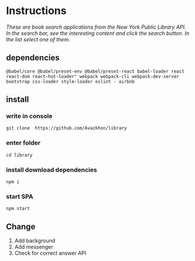 # Instructions

*These are book search applications from the New York Public Library API.
In the search bar, see the interesting content and click the search button. In the list select one of them.*

## dependencies
`
 @babel/core
 @babel/preset-env
 @babel/preset-react
 babel-loader
 react
 react-dom
 react-hot-loader"
 webpack
 webpack-cli
 webpack-dev-server
 bootstrap
 css-loader
 style-loader
 eslint - airbnb
`

## install

### write in console
`git clone  https://github.com/Avazkhon/library`

### enter folder
`cd library`

### install download dependencies
`npm i`

### start SPA
`npm start`

## Change 

1. Add background
1. Add messenger
1. Check for correct answer API
